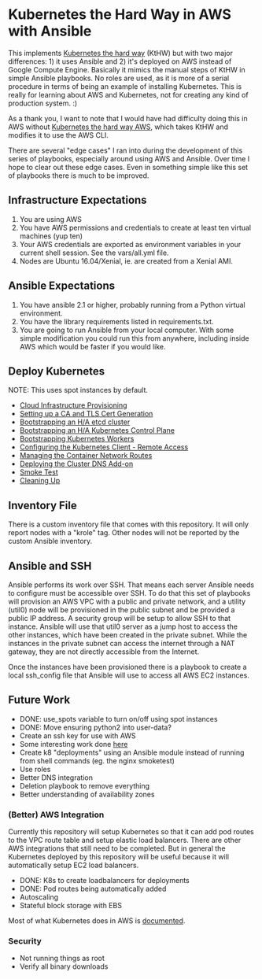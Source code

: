 # Kubernetes the Hard Way in AWS with Ansible

This implements [Kubernetes the hard way](https://github.com/kelseyhightower/kubernetes-the-hard-way) (KtHW) but with two major differences: 1) it uses Ansible and 2) it's deployed on AWS instead of Google Compute Engine. Basically it mimics the manual steps of KtHW in simple Ansible playbooks. No roles are used, as it is more of a serial procedure in terms of being an example of installing Kubernetes. This is really for learning about AWS and Kubernetes, not for creating any kind of production system. :)

As a thank you, I want to note that I  would have had difficulty doing this in AWS without [Kubernetes the hard way AWS](https://github.com/ivx/kubernetes-the-hard-way-aws), which takes KtHW and modifies it to use the AWS CLI.

There are several "edge cases" I ran into during the development of this series of playbooks, especially around using AWS and Ansible. Over time I hope to clear out these edge cases. Even in something simple like this set of playbooks there is much to be improved.

## Infrastructure Expectations

1. You are using AWS
1. You have AWS permissions and credentials to create at least ten virtual machines (yup ten)
1. Your AWS credentials are exported as environment variables in your current shell session. See the vars/all.yml file.
1. Nodes are Ubuntu 16.04/Xenial, ie. are created from a Xenial AMI.

## Ansible Expectations

1. You have ansible 2.1 or higher, probably running from a Python virtual environment.
1. You have the library requirements listed in requirements.txt.
1. You are going to run Ansible from your local computer. With some simple modification you could run this from anywhere, including inside AWS which would be faster if you would like.

## Deploy Kubernetes

NOTE: This uses spot instances by default.

* [Cloud Infrastructure Provisioning](docs/01-infrastructure.md)
* [Setting up a CA and TLS Cert Generation](docs/02-certificate-authority.md)
* [Bootstrapping an H/A etcd cluster](docs/03-etcd.md)
* [Bootstrapping an H/A Kubernetes Control Plane](docs/04-kubernetes-controller.md)
* [Bootstrapping Kubernetes Workers](docs/05-kubernetes-worker.md)
* [Configuring the Kubernetes Client - Remote Access](docs/06-kubectl.md)
* [Managing the Container Network Routes](docs/07-network.md)
* [Deploying the Cluster DNS Add-on](docs/08-dns-addon.md)
* [Smoke Test](docs/09-smoke-test.md)
* [Cleaning Up](docs/10-cleanup.md)

## Inventory File

There is a custom inventory file that comes with this repository. It will only report nodes with a "krole" tag. Other nodes will not be reported by the custom Ansible inventory.

## Ansible and SSH

Ansible performs its work over SSH. That means each server Ansible needs to configure must be accessible over SSH. To do that this set of playbooks will provision an AWS VPC with a public and private network, and a utility (util0) node will be provisioned in the public subnet and be provided a public IP address. A security group will be setup to allow SSH to that instance. Ansible will use that util0 server as a jump host to access the other instances, which have been created in the private subnet. While the instances in the private subnet can access the internet through a NAT gateway, they are not directly accessible from the Internet.

Once the instances have been provisioned there is a playbook to create a local ssh_config file that Ansible will use to access all AWS EC2 instances.

## Future Work

* DONE: use_spots variable to turn on/off using spot instances
* DONE: Move ensuring python2 into user-data?
* Create an ssh key for use with AWS
* Some interesting work done [here](https://github.com/opencredo/k8s-terraform-ansible-sample)
* Create k8 "deployments" using an Ansible module instead of running from shell commands (eg. the nginx smoketest)
* Use roles
* Better DNS integration
* Deletion playbook to remove everything
* Better understanding of availability zones

### (Better) AWS Integration

Currently this repository will setup Kubernetes so that it can add pod routes to the VPC route table and setup elastic load balancers. There are other AWS integrations that still need to be completed. But in general the Kubernetes deployed by this repository will be useful because it will automatically setup EC2 load balancers.

* DONE: K8s to create loadbalancers for deployments
* DONE: Pod routes being automatically added
* Autoscaling
* Stateful block storage with EBS

Most of what Kubernetes does in AWS is [documented](https://github.com/kubernetes/kubernetes/blob/master/docs/design/aws_under_the_hood.md).

### Security

* Not running things as root
* Verify all binary downloads

